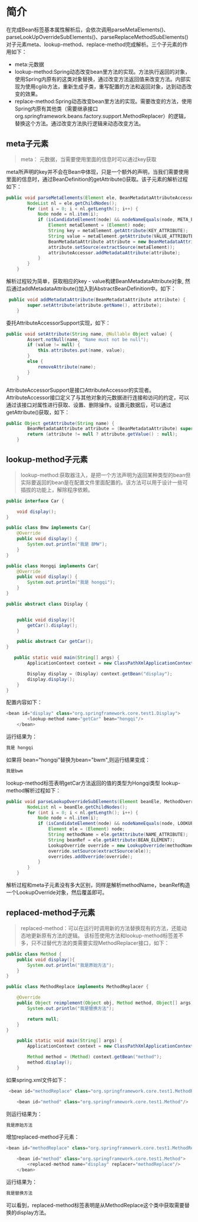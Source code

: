 # 简介
在完成Bean标签基本属性解析后，会依次调用parseMetaElements()、parseLookUpOverrideSubElements()、parseReplaceMethodSubElements()对子元素meta、lookup-method、replace-method完成解析。三个子元素的作用如下：
- meta:元数据
- lookup-method:Spring动态改变bean里方法的实现。方法执行返回的对象，使用Spring内原有的这类对象替换，通过改变方法返回值来改变方法。内部实现为使用cglib方法，重新生成子类，重写配置的方法和返回对象，达到动态改变的效果。
- replace-method:Spring动态改变bean里方法的实现。需要改变的方法，使用Spring内原有其他类（需要继承接口org.springframework.beans.factory.support.MethodReplacer）的逻辑，替换这个方法。通过改变方法执行逻辑来动态改变方法。

## meta子元素
> meta： 元数据，当需要使用里面的信息时可以通过key获取

meta所声明的key并不会在Bean中体现，只是一个额外的声明，当我们需要使用里面的信息时，通过BeanDefinition的getAttribute()获取。该子元素的解析过程如下：
```java
public void parseMetaElements(Element ele, BeanMetadataAttributeAccessor attributeAccessor) {
        NodeList nl = ele.getChildNodes();
        for (int i = 0; i < nl.getLength(); i++) {
            Node node = nl.item(i);
            if (isCandidateElement(node) && nodeNameEquals(node, META_ELEMENT)) {
                Element metaElement = (Element) node;
                String key = metaElement.getAttribute(KEY_ATTRIBUTE);
                String value = metaElement.getAttribute(VALUE_ATTRIBUTE);
                BeanMetadataAttribute attribute = new BeanMetadataAttribute(key, value);
                attribute.setSource(extractSource(metaElement));
                attributeAccessor.addMetadataAttribute(attribute);
            }
        }
    }
```
解析过程较为简单，获取相应的key - value构建BeanMetadataAttribute对象,  然后通过addMetadataAttribute()加入到AbstractBeanDefinition中。如下：
```java
 public void addMetadataAttribute(BeanMetadataAttribute attribute) {
        super.setAttribute(attribute.getName(), attribute);
    }
```
委托AttributeAccessorSupport实现，如下：
```java
public void setAttribute(String name, @Nullable Object value) {
        Assert.notNull(name, "Name must not be null");
        if (value != null) {
            this.attributes.put(name, value);
        }
        else {
            removeAttribute(name);
        }
    }
```
AttributeAccessorSupport是接口AttributeAccessor的实现者。AttributeAccessor接口定义了与其他对象的元数据进行连接和访问的约定，可以通过该接口对属性进行获取、设置、删除操作。设置元数据后，可以通过getAttribute()获取，如下：
```java
public Object getAttribute(String name) {
        BeanMetadataAttribute attribute = (BeanMetadataAttribute) super.getAttribute(name);
        return (attribute != null ? attribute.getValue() : null);
    }
```

## lookup-method子元素
> lookup-method:获取器注入，是把一个方法声明为返回某种类型的bean但实际要返回的bean是在配置文件里面配置的。该方法可以用于设计一些可插拔的功能上，解除程序依赖。

```java
public interface Car {

    void display();
}

public class Bmw implements Car{
    @Override
    public void display() {
        System.out.println("我是 BMW");
    }
}

public class Hongqi implements Car{
    @Override
    public void display() {
        System.out.println("我是 hongqi");
    }
}

public abstract class Display {


    public void display(){
        getCar().display();
    }

    public abstract Car getCar();
}

   public static void main(String[] args) {
        ApplicationContext context = new ClassPathXmlApplicationContext("classpath:spring.xml");

        Display display = (Display) context.getBean("display");
        display.display();
    }
}
```
配置内容如下：
```java
<bean id="display" class="org.springframework.core.test1.Display">
        <lookup-method name="getCar" bean="hongqi"/>
    </bean>
```
运行结果为：
```java
我是 hongqi
```
如果将 bean="hongqi"替换为bean="bwm",则运行结果变成：
```java
我是bwm
```
lookup-method标签表明getCar方法返回的值的类型为Hongqi类型
lookup-method解析过程如下：
```java
public void parseLookupOverrideSubElements(Element beanEle, MethodOverrides overrides) {
        NodeList nl = beanEle.getChildNodes();
        for (int i = 0; i < nl.getLength(); i++) {
            Node node = nl.item(i);
            if (isCandidateElement(node) && nodeNameEquals(node, LOOKUP_METHOD_ELEMENT)) {
                Element ele = (Element) node;
                String methodName = ele.getAttribute(NAME_ATTRIBUTE);
                String beanRef = ele.getAttribute(BEAN_ELEMENT);
                LookupOverride override = new LookupOverride(methodName, beanRef);
                override.setSource(extractSource(ele));
                overrides.addOverride(override);
            }
        }
    }
```
解析过程和meta子元素没有多大区别，同样是解析methodName，beanRef构造一个LookupOverride对象，然后覆盖即可。

## replaced-method子元素
>replaced-method：可以在运行时调用新的方法替换现有的方法，还能动态地更新原有方法的逻辑。
该标签使用方法和lookup-method标签差不多，只不过替代方法的类需要实现MethodReplacer接口，如下：
```java
public class Method {
    public void display(){
        System.out.println("我是原始方法");
    }
}

public class MethodReplace implements MethodReplacer {

    @Override
    public Object reimplement(Object obj, Method method, Object[] args) throws Throwable {
        System.out.println("我是替换方法");

        return null;
    }
}

    public static void main(String[] args) {
        ApplicationContext context = new ClassPathXmlApplicationContext("classpath:spring.xml");

        Method method = (Method) context.getBean("method");
        method.display();
    }
```
如果spring.xml文件如下：
```java
 <bean id="methodReplace" class="org.springframework.core.test1.MethodReplace"/>

    <bean id="method" class="org.springframework.core.test1.Method"/>
```
则运行结果为：
```java
我是原始方法
```

增加replaced-method子元素：
```java
<bean id="methodReplace" class="org.springframework.core.test1.MethodReplace"/>

    <bean id="method" class="org.springframework.core.test1.Method">
        <replaced-method name="display" replacer="methodReplace"/>
    </bean>
```
运行结果为：
```java
我是替换方法
```
可以看到，replaced-method标签表明是从MethodReplace这个类中获取需要替换的display方法。

